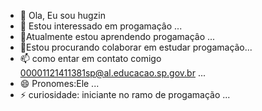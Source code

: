- 👋 Ola, Eu sou hugzin
- 👀 Estou interessado em progamaçâo ...
- 🌱Atualmente estou aprendendo progamaçâo ...
- 💞️Estou procurando colaborar em estudar progamação...
- 📫 como entar em contato comigo 00001121411381sp@al.educacao.sp.gov.br ...
- 😄 Pronomes:Ele ...
- ⚡ curiosidade: iniciante no ramo de progamação ...

<!---
hugzin/hugzin is a ✨ special ✨ repository because its `README.md` (this file) appears on your GitHub profile.
You can click the Preview link to take a look at your changes.
--->
